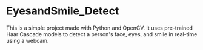 # EyesandSmile_Detect
This is a simple project made with Python and OpenCV. It uses pre-trained Haar Cascade models to detect a person's face, eyes, and smile in real-time using a webcam.
